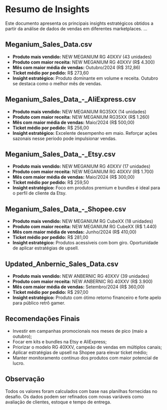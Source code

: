 # Resumo de Insights

Este documento apresenta os principais insights estratégicos obtidos a partir da análise de dados de vendas em diferentes marketplaces.
...
## Meganium_Sales_Data.csv

- **Produto mais vendido:** NEW MEGANIUM RG 40XXV (43 unidades)
- **Produto com maior receita:** NEW MEGANIUM RG 40XXV (R$ 4.300)
- **Mês com maior média de vendas:** Outubro/2024 (R$ 312,86)
- **Ticket médio por pedido:** R$ 273,60
- **Insight estratégico:** Produto dominante em volume e receita. Outubro se destaca como o melhor mês de vendas.

## Meganium_Sales_Data_-_AliExpress.csv

- **Produto mais vendido:** NEW MEGANIUM RG35XX (14 unidades)
- **Produto com maior receita:** NEW MEGANIUM RG35XX (R$ 1.260)
- **Mês com maior média de vendas:** Maio/2024 (R$ 500,00)
- **Ticket médio por pedido:** R$ 256,00
- **Insight estratégico:** Excelente desempenho em maio. Reforçar ações sazonais nesse período pode impulsionar vendas.

## Meganium_Sales_Data_-_Etsy.csv

- **Produto mais vendido:** NEW MEGANIUM RG 40XXV (17 unidades)
- **Produto com maior receita:** NEW MEGANIUM RG 40XXV (R$ 1.700)
- **Mês com maior média de vendas:** Maio/2024 (R$ 300,00)
- **Ticket médio por pedido:** R$ 259,50
- **Insight estratégico:** Foco em produtos premium e bundles é ideal para o perfil de cliente da Etsy.

## Meganium_Sales_Data_-_Shopee.csv

- **Produto mais vendido:** NEW MEGANIUM RG CubeXX (18 unidades)
- **Produto com maior receita:** NEW MEGANIUM RG CubeXX (R$ 1.440)
- **Mês com maior média de vendas:** Junho/2024 (R$ 410,00)
- **Ticket médio por pedido:** R$ 281,00
- **Insight estratégico:** Produtos acessíveis com bom giro. Oportunidade de aplicar estratégias de upsell.

## Updated_Anbernic_Sales_Data.csv

- **Produto mais vendido:** NEW ANBERNIC RG 40XXV (39 unidades)
- **Produto com maior receita:** NEW ANBERNIC RG 40XXV (R$ 3.900)
- **Mês com maior média de vendas:** Setembro/2024 (R$ 360,00)
- **Ticket médio por pedido:** R$ 297,00
- **Insight estratégico:** Produto com ótimo retorno financeiro e forte apelo para público retrô gamer.

## Recomendações Finais

- Investir em campanhas promocionais nos meses de pico (maio a outubro);
- Focar em kits e bundles na Etsy e AliExpress;
- Priorizar o modelo RG 40XXV, campeão de vendas em múltiplos canais;
- Aplicar estratégias de upsell na Shopee para elevar ticket médio;
- Manter monitoramento contínuo dos produtos com maior potencial de lucro.

## Observação

Todos os valores foram calculados com base nas planilhas fornecidas no desafio. Os dados podem ser refinados com novas variáveis como avaliação de clientes, estoque e tempo de entrega.